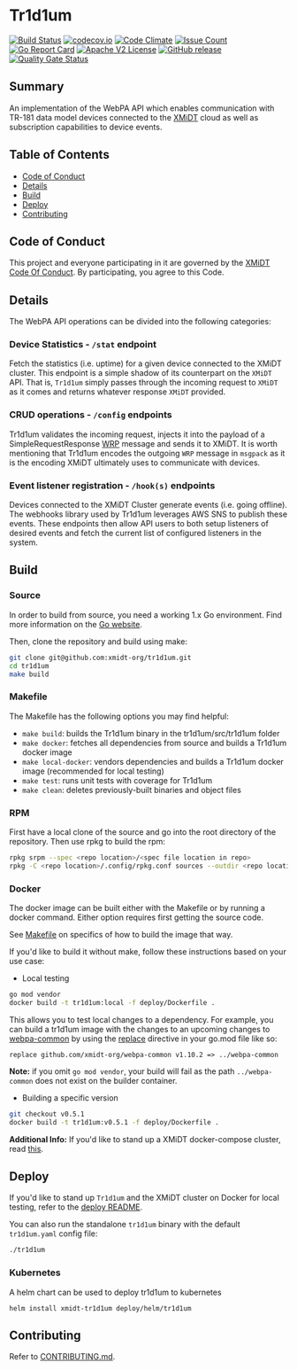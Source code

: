 # Tr1d1um

[![Build Status](https://travis-ci.com/xmidt-org/tr1d1um.svg?branch=main)](https://travis-ci.com/xmidt-org/tr1d1um) 
[![codecov.io](http://codecov.io/github/xmidt-org/tr1d1um/coverage.svg?branch=main)](https://codecov.io/github/xmidt-org/tr1d1um?branch=main)
[![Code Climate](https://codeclimate.com/github/xmidt-org/tr1d1um/badges/gpa.svg)](https://codeclimate.com/github/xmidt-org/tr1d1um)
[![Issue Count](https://codeclimate.com/github/xmidt-org/tr1d1um/badges/issue_count.svg)](https://codeclimate.com/github/xmidt-org/tr1d1um)
[![Go Report Card](https://goreportcard.com/badge/github.com/xmidt-org/tr1d1um)](https://goreportcard.com/report/github.com/xmidt-org/tr1d1um)
[![Apache V2 License](http://img.shields.io/badge/license-Apache%20V2-blue.svg)](https://github.com/xmidt-org/tr1d1um/blob/main/LICENSE)
[![GitHub release](https://img.shields.io/github/release/xmidt-org/tr1d1um.svg)](CHANGELOG.md)
[![Quality Gate Status](https://sonarcloud.io/api/project_badges/measure?project=xmidt-org_tr1d1um&metric=alert_status)](https://sonarcloud.io/dashboard?id=xmidt-org_tr1d1um)


## Summary
An implementation of the WebPA API which enables communication with TR-181 data model devices connected to the [XMiDT](https://github.com/xmidt-org/xmidt) cloud as well as subscription capabilities to device events.

## Table of Contents

- [Code of Conduct](#code-of-conduct)
- [Details](#details)
- [Build](#build)
- [Deploy](#deploy)
- [Contributing](#contributing)

## Code of Conduct

This project and everyone participating in it are governed by the [XMiDT Code Of Conduct](https://xmidt.io/code_of_conduct/). 
By participating, you agree to this Code.


## Details 
The WebPA API operations can be divided into the following categories:

### Device Statistics - `/stat` endpoint

Fetch the statistics (i.e. uptime) for a given device connected to the XMiDT cluster. This endpoint is a simple shadow of its counterpart on the `XMiDT` API. That is, `Tr1d1um` simply passes through the incoming request to `XMiDT` as it comes and returns whatever response `XMiDT` provided.

### CRUD operations - `/config` endpoints

Tr1d1um validates the incoming request, injects it into the payload of a SimpleRequestResponse [WRP](https://github.com/xmidt-org/wrp-c/wiki/Web-Routing-Protocol) message and sends it to XMiDT. It is worth mentioning that Tr1d1um encodes the outgoing `WRP` message in `msgpack` as it is the encoding XMiDT ultimately uses to communicate with devices.

### Event listener registration - `/hook(s)` endpoints
Devices connected to the XMiDT Cluster generate events (i.e. going offline). The webhooks library used by Tr1d1um leverages AWS SNS to publish these events. These endpoints then allow API users to both setup listeners of desired events and fetch the current list of configured listeners in the system.


## Build

### Source

In order to build from source, you need a working 1.x Go environment.
Find more information on the [Go website](https://golang.org/doc/install).

Then, clone the repository and build using make:

```bash
git clone git@github.com:xmidt-org/tr1d1um.git
cd tr1d1um
make build
```

### Makefile

The Makefile has the following options you may find helpful:
* `make build`: builds the Tr1d1um binary in the tr1d1um/src/tr1d1um folder
* `make docker`: fetches all dependencies from source and builds a Tr1d1um
   docker image
* `make local-docker`: vendors dependencies and builds a Tr1d1um docker image
   (recommended for local testing)
* `make test`: runs unit tests with coverage for Tr1d1um
* `make clean`: deletes previously-built binaries and object files

### RPM

First have a local clone of the source and go into the root directory of the 
repository.  Then use rpkg to build the rpm:
```bash
rpkg srpm --spec <repo location>/<spec file location in repo>
rpkg -C <repo location>/.config/rpkg.conf sources --outdir <repo location>'
```

### Docker

The docker image can be built either with the Makefile or by running a docker
command.  Either option requires first getting the source code.

See [Makefile](#Makefile) on specifics of how to build the image that way.

If you'd like to build it without make, follow these instructions based on your use case:

- Local testing
```bash
go mod vendor
docker build -t tr1d1um:local -f deploy/Dockerfile .
```
This allows you to test local changes to a dependency. For example, you can build 
a tr1d1um image with the changes to an upcoming changes to [webpa-common](https://github.com/xmidt-org/webpa-common) by using the [replace](https://golang.org/ref/mod#go) directive in your go.mod file like so:
```
replace github.com/xmidt-org/webpa-common v1.10.2 => ../webpa-common
```
**Note:** if you omit `go mod vendor`, your build will fail as the path `../webpa-common` does not exist on the builder container.

- Building a specific version
```bash
git checkout v0.5.1
docker build -t tr1d1um:v0.5.1 -f deploy/Dockerfile .
```

**Additional Info:** If you'd like to stand up a XMiDT docker-compose cluster, read [this](https://github.com/xmidt-org/xmidt/blob/master/deploy/docker-compose/README.md).

## Deploy

If you'd like to stand up `Tr1d1um` and the XMiDT cluster on Docker for local testing, refer to the [deploy README](https://github.com/xmidt-org/xmidt/tree/main/deploy/README.md).

You can also run the standalone `tr1d1um` binary with the default `tr1d1um.yaml` config file:
```bash
./tr1d1um
```

### Kubernetes

A helm chart can be used to deploy tr1d1um to kubernetes
```
helm install xmidt-tr1d1um deploy/helm/tr1d1um
```

## Contributing

Refer to [CONTRIBUTING.md](CONTRIBUTING.md).

